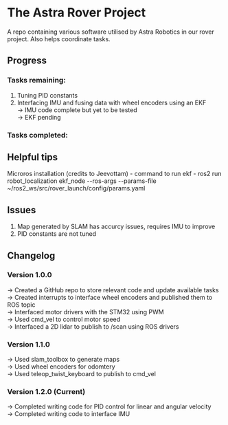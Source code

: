 # The Astra Rover Project

A repo containing various software utilised by Astra Robotics in our rover project. Also helps coordinate tasks.

## Progress

### Tasks remaining:
1. Tuning PID constants
2. Interfacing IMU and fusing data with wheel encoders using an EKF\
   -> IMU code complete but yet to be tested\
   -> EKF pending
### Tasks completed:
## Helpful tips
Microros installation (credits to Jeevottam) -
command to run ekf - ros2 run robot_localization ekf_node --ros-args --params-file ~/ros2_ws/src/rover_launch/config/params.yaml
## Issues
1. Map generated by SLAM has accurcy issues, requires IMU to improve 
2. PID constants are not tuned 

## Changelog
### Version 1.0.0
  -> Created a GitHub repo to store relevant code and update available tasks\
  -> Created interrupts to interface wheel encoders and published them to ROS topic\
  -> Interfaced motor drivers with the STM32 using PWM\
  -> Used cmd_vel to control motor speed\
  -> Interfaced a 2D lidar to publish to /scan using ROS drivers
### Version 1.1.0
  -> Used slam_toolbox to generate maps\
  -> Used wheel encoders for odomtery\
  -> Used teleop_twist_keyboard to publish to cmd_vel
### Version 1.2.0 (Current)
  -> Completed writing code for PID control for linear and angular velocity\
  -> Completed writing code to interface IMU
  
